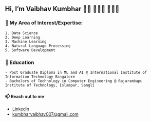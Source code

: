 Hi, I’m Vaibhav Kumbhar 👋🏼 👨🏽‍🎓 👨🏽‍💻
-------

### 🌱 My Area of Interest/Expertise:
    1. Data Science
    2. Deep Learning
    3. Machine Learning
    4. Natural Language Processing
    5. Software Development

### 🏫 Education
    - Post Graduate Diploma in ML and AI @ International Institute of Information Technology Bangalore
    - Bachelors of Technology in Computer Engineering @ Rajarambapu Institute of Technology, Islampur, Sangli

#### 📫 Reach out to me
- [Linkedin](https://www.linkedin.com/in/vaibhavkumbhar20/)
- kumbharvaibhav007@gmail.com

<!---
vaibhav0502/vaibhav0502 is a ✨ special ✨ repository because its `README.md` (this file) appears on your GitHub profile.
You can click the Preview link to take a look at your changes.
--->
